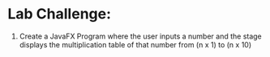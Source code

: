 # Lab Challenge:
1. Create a JavaFX Program where the user inputs a number and the stage displays the multiplication table of that number from (n x 1) to (n x 10)